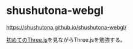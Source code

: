 # shushutona-webgl
https://shushutona.github.io/shushutona-webgl/

[初めてのThree.js](https://www.amazon.co.jp/%E5%88%9D%E3%82%81%E3%81%A6%E3%81%AEThree-js-%E7%AC%AC2%E7%89%88-%E2%80%95WebGL%E3%81%AE%E3%81%9F%E3%82%81%E3%81%AEJavaScript-3D%E3%83%A9%E3%82%A4%E3%83%96%E3%83%A9%E3%83%AA-Dirksen/dp/4873117704)を見ながらThree.jsを勉強する。
